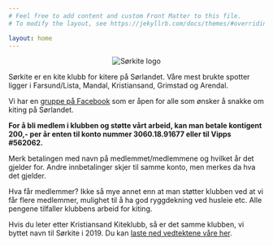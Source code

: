 ```yaml
---
# Feel free to add content and custom Front Matter to this file.
# To modify the layout, see https://jekyllrb.com/docs/themes/#overriding-theme-defaults

layout: home
---
```



<p align="center">
  <img alt="Sørkite logo" src="/assets/img/sørkite_logo.png" />
</p>

Sørkite er en kite klubb for kitere på Sørlandet. Våre mest brukte spotter
ligger i Farsund/Lista, Mandal, Kristiansand, Grimstad og Arendal.

Vi har en [gruppe på Facebook](https://www.facebook.com/groups/krskite) som er
åpen for alle som ønsker å snakke om kiting på Sørlandet.

**For å bli medlem i klubben og støtte vårt arbeid, kan man betale kontigent
200,- per år enten til konto nummer 3060.18.91677 eller til Vipps #562062.**

Merk betalingen med navn på medlemmet/medlemmene og hvilket år det gjelder for.
Andre innbetalinger skjer til samme konto, men merkes da hva det gjelder.

Hva får medlemmer? Ikke så mye annet enn at man støtter klubben ved at vi får
flere medlemmer, mulighet til å ha god ryggdekning ved husleie etc. Alle
pengene tilfaller klubbens arbeid for kiting.

Hvis du leter etter Kristiansand Kiteklubb, så er det samme klubben,  vi byttet
navn til Sørkite i 2019. Du kan [laste ned vedtektene våre
her](/assets/pdf/krskite-vedtekter.pdf).




